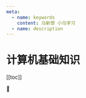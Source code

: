 ```yaml
---
meta:
  - name: keywords
    content: 马新想 小马学习 
  - name: description
---
```



# 计算机基础知识

[[toc]]

:horse:

